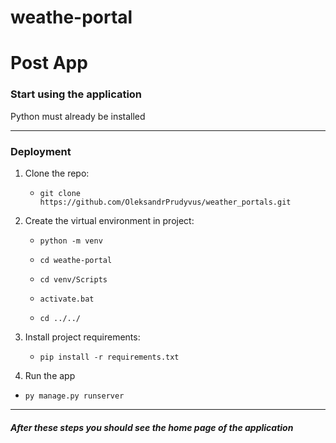 # weathe-portal
# Post App

### Start using the application

Python must already be installed
***
### Deployment

1. Clone the repo: 
   
   * `git clone https://github.com/OleksandrPrudyvus/weather_portals.git`
    
2. Create the virtual environment in project:
   
   * `python -m venv`
   
   * `cd weathe-portal`
   
   * `cd venv/Scripts`
   
   * `activate.bat`

   * `cd ../../`
   
3. Install project requirements:

   * `pip install -r requirements.txt`

4. Run the app
  
  * `py manage.py runserver`
  
***
##### After these steps you should see the home page of the application


